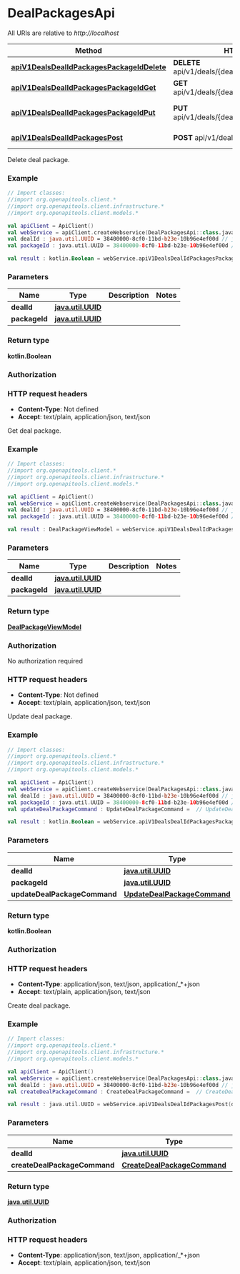 # DealPackagesApi

All URIs are relative to *http://localhost*

Method | HTTP request | Description
------------- | ------------- | -------------
[**apiV1DealsDealIdPackagesPackageIdDelete**](DealPackagesApi.md#apiV1DealsDealIdPackagesPackageIdDelete) | **DELETE** api/v1/deals/{dealId}/packages/{packageId} | Delete deal package.
[**apiV1DealsDealIdPackagesPackageIdGet**](DealPackagesApi.md#apiV1DealsDealIdPackagesPackageIdGet) | **GET** api/v1/deals/{dealId}/packages/{packageId} | Get deal package.
[**apiV1DealsDealIdPackagesPackageIdPut**](DealPackagesApi.md#apiV1DealsDealIdPackagesPackageIdPut) | **PUT** api/v1/deals/{dealId}/packages/{packageId} | Update deal package.
[**apiV1DealsDealIdPackagesPost**](DealPackagesApi.md#apiV1DealsDealIdPackagesPost) | **POST** api/v1/deals/{dealId}/packages | Create deal package.



Delete deal package.

### Example
```kotlin
// Import classes:
//import org.openapitools.client.*
//import org.openapitools.client.infrastructure.*
//import org.openapitools.client.models.*

val apiClient = ApiClient()
val webService = apiClient.createWebservice(DealPackagesApi::class.java)
val dealId : java.util.UUID = 38400000-8cf0-11bd-b23e-10b96e4ef00d // java.util.UUID | 
val packageId : java.util.UUID = 38400000-8cf0-11bd-b23e-10b96e4ef00d // java.util.UUID | 

val result : kotlin.Boolean = webService.apiV1DealsDealIdPackagesPackageIdDelete(dealId, packageId)
```

### Parameters

Name | Type | Description  | Notes
------------- | ------------- | ------------- | -------------
 **dealId** | [**java.util.UUID**](.md)|  |
 **packageId** | [**java.util.UUID**](.md)|  |

### Return type

**kotlin.Boolean**

### Authorization



### HTTP request headers

 - **Content-Type**: Not defined
 - **Accept**: text/plain, application/json, text/json


Get deal package.

### Example
```kotlin
// Import classes:
//import org.openapitools.client.*
//import org.openapitools.client.infrastructure.*
//import org.openapitools.client.models.*

val apiClient = ApiClient()
val webService = apiClient.createWebservice(DealPackagesApi::class.java)
val dealId : java.util.UUID = 38400000-8cf0-11bd-b23e-10b96e4ef00d // java.util.UUID | 
val packageId : java.util.UUID = 38400000-8cf0-11bd-b23e-10b96e4ef00d // java.util.UUID | 

val result : DealPackageViewModel = webService.apiV1DealsDealIdPackagesPackageIdGet(dealId, packageId)
```

### Parameters

Name | Type | Description  | Notes
------------- | ------------- | ------------- | -------------
 **dealId** | [**java.util.UUID**](.md)|  |
 **packageId** | [**java.util.UUID**](.md)|  |

### Return type

[**DealPackageViewModel**](DealPackageViewModel.md)

### Authorization

No authorization required

### HTTP request headers

 - **Content-Type**: Not defined
 - **Accept**: text/plain, application/json, text/json


Update deal package.

### Example
```kotlin
// Import classes:
//import org.openapitools.client.*
//import org.openapitools.client.infrastructure.*
//import org.openapitools.client.models.*

val apiClient = ApiClient()
val webService = apiClient.createWebservice(DealPackagesApi::class.java)
val dealId : java.util.UUID = 38400000-8cf0-11bd-b23e-10b96e4ef00d // java.util.UUID | 
val packageId : java.util.UUID = 38400000-8cf0-11bd-b23e-10b96e4ef00d // java.util.UUID | 
val updateDealPackageCommand : UpdateDealPackageCommand =  // UpdateDealPackageCommand | 

val result : kotlin.Boolean = webService.apiV1DealsDealIdPackagesPackageIdPut(dealId, packageId, updateDealPackageCommand)
```

### Parameters

Name | Type | Description  | Notes
------------- | ------------- | ------------- | -------------
 **dealId** | [**java.util.UUID**](.md)|  |
 **packageId** | [**java.util.UUID**](.md)|  |
 **updateDealPackageCommand** | [**UpdateDealPackageCommand**](UpdateDealPackageCommand.md)|  | [optional]

### Return type

**kotlin.Boolean**

### Authorization



### HTTP request headers

 - **Content-Type**: application/json, text/json, application/_*+json
 - **Accept**: text/plain, application/json, text/json


Create deal package.

### Example
```kotlin
// Import classes:
//import org.openapitools.client.*
//import org.openapitools.client.infrastructure.*
//import org.openapitools.client.models.*

val apiClient = ApiClient()
val webService = apiClient.createWebservice(DealPackagesApi::class.java)
val dealId : java.util.UUID = 38400000-8cf0-11bd-b23e-10b96e4ef00d // java.util.UUID | 
val createDealPackageCommand : CreateDealPackageCommand =  // CreateDealPackageCommand | 

val result : java.util.UUID = webService.apiV1DealsDealIdPackagesPost(dealId, createDealPackageCommand)
```

### Parameters

Name | Type | Description  | Notes
------------- | ------------- | ------------- | -------------
 **dealId** | [**java.util.UUID**](.md)|  |
 **createDealPackageCommand** | [**CreateDealPackageCommand**](CreateDealPackageCommand.md)|  | [optional]

### Return type

[**java.util.UUID**](java.util.UUID.md)

### Authorization



### HTTP request headers

 - **Content-Type**: application/json, text/json, application/_*+json
 - **Accept**: text/plain, application/json, text/json

